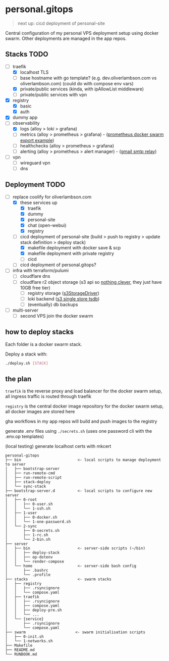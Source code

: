 # personal.gitops

> next up: cicd deployment of personal-site

Central configuration of my personal VPS deployment setup using docker swarm.
Other deployments are managed in the app repos.

## Stacks TODO

- [ ] traefik
  - [x] localhost TLS
  - [ ] base hostname with go template? (e.g. dev.oliverlambson.com vs oliverlambson.com) (could do with compose env vars)
  - [x] private/public services (kinda, with ipAllowList middleware)
  - [ ] private/public services with vpn
- [x] registry
  - [x] basic
  - [x] auth
- [x] dummy app
- [ ] observability
  - [x] logs (alloy > loki > grafana)
  - [ ] metrics (alloy > prometheus > grafana) - ([prometheus docker swarm export example](https://grafana.com/docs/alloy/latest/reference/components/discovery/discovery.dockerswarm/#example))
  - [ ] healthchecks (alloy > prometheus > grafana)
  - [ ] alerting (alloy > prometheus > alert manager) - ([gmail smtp relay](https://apps.google.com/supportwidget/articlehome?hl=en&article_url=https%3A%2F%2Fsupport.google.com%2Fa%2Fanswer%2F176600%3Fhl%3Den&assistant_id=generic-unu&product_context=176600&product_name=UnuFlow&trigger_context=a))
- [ ] vpn
  - [ ] wireguard vpn
  - [ ] dns

## Deployment TODO

- [ ] replace coolify for oliverlambson.com
  - [x] these services up
    - [x] traefik
    - [x] dummy
    - [x] personal-site
    - [x] chat (open-webui)
    - [x] registry
  - [ ] cicd deployment of personal-site (build > push to registry > update stack definition > deploy stack)
    - [x] makefile deployment with docker save & scp
    - [x] makefile deployment with private registry
    - [ ] cicd
  - [ ] cicd deployment of personal.gitops?
- [ ] infra with terraform/pulumi
  - [ ] cloudflare dns
  - [ ] cloudflare r2 object storage (s3 api so [nothing clever](https://grafana.com/docs/loki/latest/configure/storage/#on-premise-deployment-minio-single-store), they just have 10GB free tier)
    - [ ] registry storage ([s3StorageDriver](https://distribution.github.io/distribution/storage-drivers/s3/))
    - [ ] loki backend ([s3 single store tsdb](https://grafana.com/docs/loki/latest/configure/storage/#aws-deployment-s3-single-store))
    - [ ] (eventually) db backups
- [ ] multi-server
  - [ ] second VPS join the docker swarm

## how to deploy stacks

Each folder is a docker swarm stack.

Deploy a stack with:

```sh
./deploy.sh [STACK]
```

## the plan

`traefik` is the reverse proxy and load balancer for the docker swarm setup, all ingress traffic is routed through traefik

`registry` is the central docker image repository for the docker swarm setup, all docker images are stored here

gha workflows in my app repos will build and push images to the registry

generate .env files using `./secrets.sh` (uses one password cli with the .env.op templates)

(local testing) generate localhost certs with mkcert

```
personal-gitops
├── bin                         <- local scripts to manage deployment to server
│   ├── bootstrap-server
│   ├── run-remote-cmd
│   ├── run-remote-script
│   ├── stack-deploy
│   └── sync-stack
├── bootstrap-server.d          <- local scripts to configure new server
│   ├── 0-root
│   │   ├── 0-user.sh
│   │   └── 1-ssh.sh
│   ├── 1-user
│   │   ├── 0-docker.sh
│   │   └── 1-one-password.sh
│   └── 2-sync
│       ├── 0-secrets.sh
│       ├── 1-rc.sh
│       └── 2-bin.sh
├── server
│   ├── bin                     <- server-side scripts (~/bin)
│   │   ├── deploy-stack
│   │   ├── op-dotenv
│   │   └── render-compose
│   └── home                    <- server-side bash config
│       ├── .bashrc
│       └── .profile
├── stacks                      <- swarm stacks
│   ├── registry
│   │   ├── .rsyncignore
│   │   └── compose.yaml
│   ├── traefik
│   │   ├── .rsyncignore
│   │   ├── compose.yaml
│   │   ├── deploy-pre.sh
│   │   └── ...
│   └── {service}
│       ├── .rsyncignore
│       └── compose.yaml
├── swarm                      <- swarm initialisation scripts
│   ├── 0-init.sh
│   └── 1-networks.sh
├── Makefile
├── README.md
└── RUNBOOK.md
```
